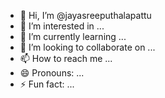 - 👋 Hi, I’m @jayasreeputhalapattu
- 👀 I’m interested in ...
- 🌱 I’m currently learning ...
- 💞️ I’m looking to collaborate on ...
- 📫 How to reach me ...
- 😄 Pronouns: ...
- ⚡ Fun fact: ...

<!---
jayasreeputhalapattu/jayasreeputhalapattu is a ✨ special ✨ repository because its `README.md` (this file) appears on your GitHub profile.
You can click the Preview link to take a look at your changes.
--->

